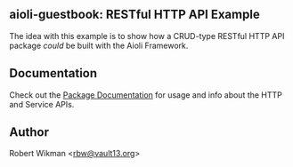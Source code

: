 aioli-guestbook: RESTful HTTP API Example
---

The idea with this example is to show how a CRUD-type RESTful HTTP API package
*could* be built with the Aioli Framework.


Documentation
---

Check out the [Package Documentation](https://aioli-guestbook.rtfd.io) for usage and info about the
HTTP and Service APIs.

Author
---
Robert Wikman \<rbw@vault13.org\>

